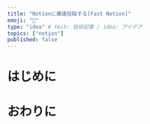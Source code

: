 ```yaml
---
title: "Notionに爆速投稿する[Fast Notion]"
emoji: "📩"
type: "idea" # tech: 技術記事 / idea: アイデア
topics: ["notion"]
published: false
---
```


# はじめに

# おわりに
